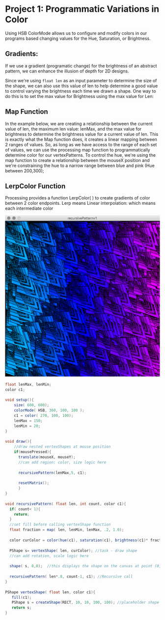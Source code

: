 # Project 1: Programmatic Variations in Color

Using HSB ColorMode allows us to configure and modify colors in our programs based changing values for the Hue, Saturation, or Brightness.

## Gradients:

If we use a gradient \(programatic change\) for the brightness of an abstract pattern, we can enhance the illusion of depth for 2D designs.

Since we're using `float len` as an input parameter to determine the size of the shape, we can also use this value of len to help determine a good value to control varying the brightness each time we drawn a shape. One way to do this is to set the max value for Brightness using the max value for Len:

## Map Function

In the example below, we are creating a relationship between the current value of len, the maximum len value: lenMax, and the max value for brightness to determine the brightness value for a current value of len. This is exactly what the Map function does, it creates a linear mapping between 2 ranges of values. So, as long as we have access to the range of each set of values, we can use the processing map function to programmatically determine color for our vertexPatterns. To control the hue, we're using the map function to create a relationship between the mouseX position and we're constraining the hue to a narrow range between blue and pink \(Hue between 200,300\);

## LerpColor Function

Processing provides a function LerpColor\( \) to create gradients of color between 2 color endpoints. Lerp means Linear interpolation: which means each intermediate color

![](../../.gitbook/assets/screen-shot-2018-09-04-at-12.17.58-pm.png)

```java
float lenMax, lenMin;
color c1;

void setup(){
    size( 600, 600);
    colorMode( HSB, 360, 100, 100 ); 
    c1 = color( 270, 100, 100);
    lenMax = 150;
    lenMin = 20; 
}

void draw(){
    //draw nested vertexShapes at mouse position
    if(mousePressed){
      translate(mouseX, mouseY);
      //can add region: color, size logic here

      recursivePattern(lenMax,5, c1);

      resetMatrix();
      }
}

void recursivePattern( float len, int count, color c1){
  if( count< 1){
    return;
  }
  //set fill before calling vertexShape function
  float fraction = map( len, lenMin, lenMax, .2, 1.0);

  color curColor = color(hue(c1), saturation(c1), brightness(c1)* fraction);

  PShape s= vertexShape( len, curColor); //task - draw shape
  //can add rotation, scale logic here

  shape( s, 0,0);  //this displays the shape on the canvas at point (0,0)

  recursivePattern( len*.8, count-1, c1); //Recursive call
}

PShape vertexShape( float len, color c1){
   fill(c1);
   PShape s = createShape(RECT, 10, 10, 100, 100); //placeholder shape
   return s; 
}
```

